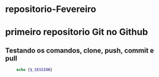 # repositorio-Fevereiro
# primeiro repositorio Git no Github
## Testando os comandos, clone, push, commit e pull
```php
     echo {$_SESSION}
```